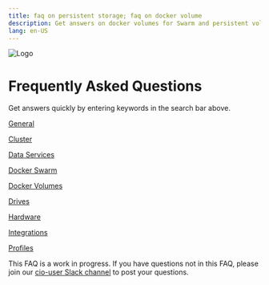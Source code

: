 ```yaml
---
title: faq on persistent storage; faq on docker volume
description: Get answers on docker volumes for Swarm and persistent volumes for Kubernetes
lang: en-US
---
```


![Logo](https://i.imgur.com/FfIj2NA.png)

# Frequently Asked Questions

Get answers quickly by entering keywords in the search bar above.  

[General](/general.md)

[Cluster](/cluster.md)

[Data Services](/data-services.md)

[Docker Swarm](/docker-swarm.md)

[Docker Volumes](/docker-volumes.md)

[Drives](/drives.md)

[Hardware](/hardware.md)

[Integrations](/integrations.md)

[Profiles](/profiles.md)

This FAQ is a work in progress. If you have questions not in this FAQ, please join our [cio-user Slack channel](http://storidge.com/join-cio-slack/) to post your questions.
